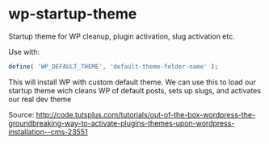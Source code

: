 # wp-startup-theme
Startup theme for WP cleanup, plugin activation, slug activation etc.

Use with: 
```php
define( 'WP_DEFAULT_THEME', 'default-theme-folder-name' );
```
  
This will install WP with custom default theme.
We can use this to load our startup theme wich cleans WP of default posts, sets up slugs, and activates our real dev theme

Source: http://code.tutsplus.com/tutorials/out-of-the-box-wordpress-the-groundbreaking-way-to-activate-plugins-themes-upon-wordpress-installation--cms-23551
